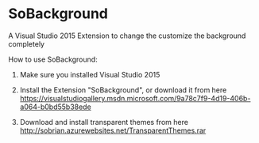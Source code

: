 # SoBackground
A Visual Studio 2015 Extension to change the customize the background completely

How to use SoBackground: 
1. Make sure you installed Visual Studio 2015

2. Install the Extension "SoBackground", or download it from here https://visualstudiogallery.msdn.microsoft.com/9a78c7f9-4d19-406b-a064-b0bd55b38ede

3. Download and install transparent themes from here http://sobrian.azurewebsites.net/TransparentThemes.rar
